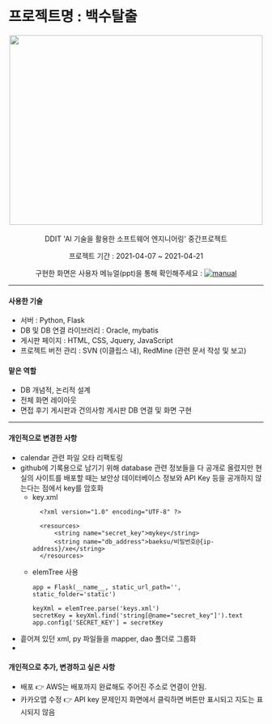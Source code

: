 # 프로젝트명 : 백수탈출
<div align=center>
<img src="https://github.com/teraglass/Baeksu/blob/main/manual/home.png" width="500" height="375"><br/>
  
<br/>
DDIT 'AI 기술을 활용한 소프트웨어 엔지니어링' 중간프로젝트<br/>

프로젝트 기간 : 2021-04-07 ~ 2021-04-21 <br/>

구현한 화면은 사용자 메뉴얼(ppt)을 통해 확인해주세요 : <a href="https://github.com/teraglass/Baeksu/blob/main/manual/baeksu_manual.pptx">![manual](https://img.shields.io/badge/Manual-47A248?style=flat&logo=Matrix&logoColor=white)</a>
</div>

---

#### 사용한 기술

- 서버 : Python, Flask
- DB 및 DB 연결 라이브러리 : Oracle, mybatis
- 게시판 페이지 : HTML, CSS, Jquery, JavaScript
- 프로젝트 버전 관리 : SVN (이클립스 내), RedMine (관련 문서 작성 및 보고)

#### 맡은 역할

- DB 개념적, 논리적 설계
- 전체 화면 레이아웃 
- 면접 후기 게시판과 건의사항 게시판 DB 연결 및 화면 구현

---
#### 개인적으로 변경한 사항

- calendar 관련 파일 오타 리팩토링
- github에 기록용으로 남기기 위해 database 관련 정보들을 다 공개로 올렸지만 현실의 사이트를 배포할 때는 보안상 데이터베이스 정보와 API Key 등을 공개하지 않는다는 점에서 key를 암호화
  - key.xml 
    ```
      <?xml version="1.0" encoding="UTF-8" ?>

      <resources>
          <string name="secret_key">mykey</string>
          <string name="db_address">baeksu/비밀번호@{ip-address}/xe</string>
      </resources>
    ```
  - elemTree 사용
    ```
    app = Flask(__name__, static_url_path='', static_folder='static')

    keyXml = elemTree.parse('keys.xml')
    secretKey = keyXml.find('string[@name="secret_key"]').text
    app.config['SECRET_KEY'] = secretKey
    ```
- 흩어져 있던 xml, py 파일들을 mapper, dao 폴더로 그룹화
- 
#### 개인적으로 추가, 변경하고 싶은 사항
- 배포 👉  AWS는 배포까지 완료해도 주어진 주소로 연결이 안됨.
- 카카오맵 수정 👉 API key 문제인지 화면에서 클릭하면 버튼만 표시되고 지도는 표시되지 않음


